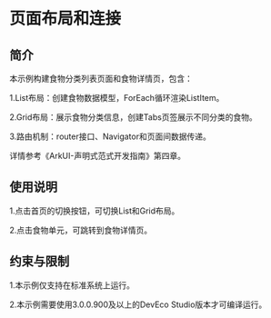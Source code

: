 # 页面布局和连接

## 简介

本示例构建食物分类列表页面和食物详情页，包含：

1.List布局：创建食物数据模型，ForEach循环渲染ListItem。

2.Grid布局：展示食物分类信息，创建Tabs页签展示不同分类的食物。

3.路由机制：router接口、Navigator和页面间数据传递。

详情参考《ArkUI-声明式范式开发指南》第四章。

## 使用说明

1.点击首页的切换按钮，可切换List和Grid布局。

2.点击食物单元，可跳转到食物详情页。

## 约束与限制

1.本示例仅支持在标准系统上运行。

2.本示例需要使用3.0.0.900及以上的DevEco Studio版本才可编译运行。